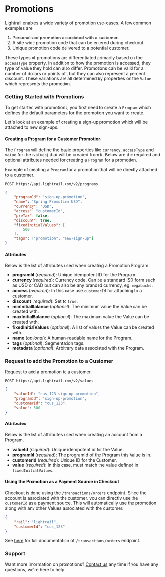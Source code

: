 # Promotions
Lightrail enables a wide variety of promotion use-cases. A few common examples are:
 1. Personalized promotion associated with a customer.
 2. A site wide promotion code that can be entered during checkout.
 3. Unique promotion code delivered to a potential customer.  
 
These types of promotions are differentiated primarily based on the `accessType` property.
In addition to how the promotion is accessed, they type of value they hold can also differ. 
Promotions can be valid for a number of dollars or points off, but they can also represent a percent discount.
These variations are all determined by properties on the `Value` which represents the promotion.

### Getting Started with Promotions
To get started with promotions, you first need to create a `Program` which defines the default parameters for the promotion you want to create.

Let's look at an example of creating a sign-up promotion which will be attached to new sign-ups.  

#### Creating a Program for a Customer Promotion
The `Program` will define the basic properties like `currency`, `accessType` and `value` for the (`Values`) that will be created from it. 
Below are the required and optional attributes needed for creating a `Program` for a promotion.

Example of creating a `Program` for a promotion that will be directly attached to a customer. 

`POST https://api.lightrail.com/v2/programs`
```json
{
    "programId": "sign-up-promotion",
    "name": "Spring Promotion USD",
    "currency": "USD",
    "access": "customerId",
    "preTax": false,
    "discount": true,
    "fixedInitialValues": [
        500
    ],
    "tags": ["promotion", "new-sign-up"]
}
``` 

#### Attributes
Below is the list of attributes used when creating a Promotion Program.
 - **programId** (_required_): Unique idempotent ID for the Program.
 - **currency** (_required_): Currency code. Can be a standard ISO form such as USD or CAD but can also be any branded currency, eg: `megabucks`.
 - **access** (_required_): In this case use `customerId` for attaching to a customer.
 - **discount** (_required_): Set to `true`. 
 - **minInitialBalance** (_optional_): The minimum value the Value can be created with.
 - **maxInitialBalance** (_optional_): The maximum value the Value can be created with.  
 - **fixedInitialValues** (_optional_): A list of values the Value can be created with.    
 - **name** (_optional_): A human-readable name for the Program.
 - **tags** (_optional_): Segmentation tags.
 - **metadata** (_optional_): Arbitrary data associated with the Program.

### Request to add the Promotion to a Customer 
Request to add a promotion to a customer.  

`POST https://api.lightrail.com/v2/values`
```json
{
    "valueId": "cus_123-sign-up-promotion",
    "programId": "sign-up-promotion",
    "customerId": "cus_123",
    "value": 500
}
``` 

#### Attributes
Below is the list of attributes used when creating an account from a Program.
- **valueId** (_required_): Unique idempotent id for the Value.
- **programId** (_required_): The programId of the Program this Value is in.
- **customerId** (_required_): Unique ID for the Customer.
- **value** (_required_): In this case, must match the value defined in `fixedInitialValues`. 

#### Using the Promotion as a Payment Source in Checkout
Checkout is done using the `/transactions/orders` endpoint. Since the account is associated with the customer, you can directly use the `customerId` as a payment source. 
This will automatically use the promotion along with any other Values associated with the customer.  

```json
{
    "rail": "lightrail",
    "customerId": "cus_123"
}
```

See [here](https://lightrailapi.docs.apiary.io/#reference/0/transactions/process-an-order) for full documentation of `/transactions/orders` endpoint.

### Support
Want more information on promotions? [Contact us](mailto:hello@lightrail.com) any time if you have any questions, we're here to help. 

